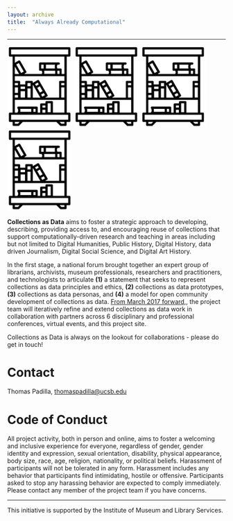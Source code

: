 ```yaml
---
layout: archive
title:  "Always Already Computational"
---
```

---
![library](images/library.png) ![library](images/library.png) ![library](images/library.png) ![library](images/library.png)

**Collections as Data** aims to foster a strategic approach to developing, describing, providing access to, and encouraging reuse of collections that support computationally-driven research and teaching in areas including but not limited to Digital Humanities, Public History, Digital History, data driven Journalism, Digital Social Science, and Digital Art History.  

In the first stage, a national forum brought together an expert group of librarians, archivists, museum professionals, researchers and practitioners, and technologists to articulate **(1)**  a statement that seeks to represent collections as data principles and ethics, **(2)** collections as data prototypes, **(3)** collections as data personas, and **(4)** a model for open community development of collections as data. [From March 2017 forward,](https://collectionsasdata.github.io/events/), the project team will iteratively refine and extend collections as data work in collaboration with partners across 6 disciplinary and professional conferences, virtual events, and this project site. 

Collections as Data is always on the lookout for collaborations - please do get in touch!  

# Contact

Thomas Padilla, <thomaspadilla@ucsb.edu>

# Code of Conduct

All project activity, both in person and online, aims to foster a welcoming and inclusive experience for everyone, regardless of gender, gender identity and expression, sexual orientation, disability, physical appearance, body size, race, age, religion, nationality, or political beliefs. Harassment of participants will not be tolerated in any form. Harassment includes any behavior that participants find intimidating, hostile or offensive. Participants asked to stop any harassing behavior are expected to comply immediately. Please contact any member of the project team if you have concerns.


---
This initiative is supported by the Institute of Museum and Library Services.  


